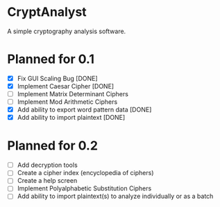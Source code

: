 # CryptAnalyst
A simple cryptography analysis software.

# Planned for 0.1
- [x] Fix GUI Scaling Bug [DONE]
- [x] Implement Caesar Cipher [DONE]
- [ ] Implement Matrix Determinant Ciphers
- [ ] Implement Mod Arithmetic Ciphers
- [x] Add ability to export word pattern data [DONE]
- [x] Add ability to import plaintext [DONE]

# Planned for 0.2
- [ ] Add decryption tools
- [ ] Create a cipher index (encyclopedia of ciphers)
- [ ] Create a help screen
- [ ] Implement Polyalphabetic Substitution Ciphers
- [ ] Add ability to import plaintext(s) to analyze individually or as a batch
